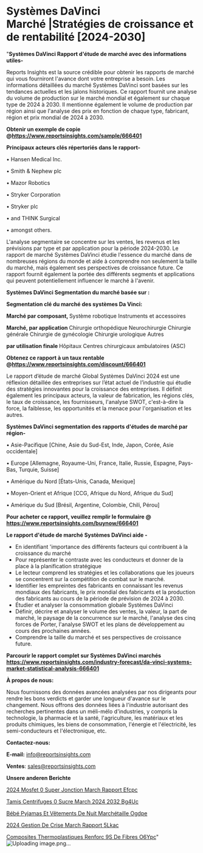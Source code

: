 # Systèmes DaVinci Marché |Stratégies de croissance et de rentabilité [2024-2030]

"<strong>Systèmes DaVinci Rapport d'étude de marché avec des informations utiles-</strong>

Reports Insights est la source crédible pour obtenir les rapports de marché qui vous fourniront l'avance dont votre entreprise a besoin. Les informations détaillées du marché Systèmes DaVinci sont basées sur les tendances actuelles et les jalons historiques. Ce rapport fournit une analyse du volume de production sur le marché mondial et également sur chaque type de 2024 à 2030. Il mentionne également le volume de production par région ainsi que l'analyse des prix en fonction de chaque type, fabricant, région et prix mondial de 2024 à 2030.

<strong><b>Obtenir un exemple de copie @</b></strong><a href=https://www.reportsinsights.com/sample/666401><strong><b>https://www.reportsinsights.com/sample/666401</b></strong></a>

<b>Principaux acteurs clés répertoriés dans le rapport-</b>

<b> </b>• Hansen Medical Inc.

• Smith & Nephew plc

• Mazor Robotics

• Stryker Corporation

• Stryker plc

• and THINK Surgical

• amongst others.

L'analyse segmentaire se concentre sur les ventes, les revenus et les prévisions par type et par application pour la période 2024-2030. Le rapport de marché Systèmes DaVinci étudie l'essence du marché dans de nombreuses régions du monde et aide à comprendre non seulement la taille du marché, mais également ses perspectives de croissance future. Ce rapport fournit également la portée des différents segments et applications qui peuvent potentiellement influencer le marché à l'avenir.

<strong>Systèmes DaVinci Segmentation du marché basée sur :</strong>

<strong> Segmentation clé du marché des systèmes Da Vinci: </strong>

<strong> Marché par composant, </strong>
Système robotique
Instruments et accessoires

<strong> Marché, par application </strong>
Chirurgie orthopédique
Neurochirurgie
Chirurgie générale
Chirurgie de gynécologie
Chirurgie urologique
Autres

<strong> par utilisation finale </strong>
Hôpitaux
Centres chirurgicaux ambulatoires (ASC)

<strong><b>Obtenez ce rapport à un taux rentable @</b></strong><a href=https://www.reportsinsights.com/discount/666401><strong><b>https://www.reportsinsights.com/discount/666401</b></strong></a>

Le rapport d’étude de marché Global Systèmes DaVinci 2024 est une réflexion détaillée des entreprises sur l’état actuel de l’industrie qui étudie des stratégies innovantes pour la croissance des entreprises. Il définit également les principaux acteurs, la valeur de fabrication, les régions clés, le taux de croissance, les fournisseurs, l'analyse SWOT, c'est-à-dire la force, la faiblesse, les opportunités et la menace pour l'organisation et les autres.

<strong>Systèmes DaVinci segmentation des rapports d'études de marché par région-</strong>

• Asie-Pacifique [Chine, Asie du Sud-Est, Inde, Japon, Corée, Asie occidentale]

• Europe [Allemagne, Royaume-Uni, France, Italie, Russie, Espagne, Pays-Bas, Turquie, Suisse]

• Amérique du Nord [États-Unis, Canada, Mexique]

• Moyen-Orient et Afrique [CCG, Afrique du Nord, Afrique du Sud]

• Amérique du Sud [Brésil, Argentine, Colombie, Chili, Pérou]

<strong>Pour acheter ce rapport, veuillez remplir le formulaire @   <a href=https://www.reportsinsights.com/buynow/666401>https://www.reportsinsights.com/buynow/666401</a></strong>

<strong>Le rapport d'étude de marché Systèmes DaVinci aide -</strong>
<ul>
  <li>En identifiant 'importance des différents facteurs qui contribuent à la croissance du marché</li>
  <li>Pour représenter le contraste avec les conducteurs et donner de la place à la planification stratégique</li>
  <li>Le lecteur comprend les stratégies et les collaborations que les joueurs se concentrent sur la compétition de combat sur le marché.</li>
  <li>Identifier les empreintes des fabricants en connaissant les revenus mondiaux des fabricants, le prix mondial des fabricants et la production des fabricants au cours de la période de prévision de 2024 à 2030.</li>
  <li>Étudier et analyser la consommation globale Systèmes DaVinci</li>
  <li>Définir, décrire et analyser le volume des ventes, la valeur, la part de marché, le paysage de la concurrence sur le marché, l'analyse des cinq forces de Porter, l'analyse SWOT et les plans de développement au cours des prochaines années.</li>
  <li>Comprendre la taille du marché et ses perspectives de croissance future.</li>
</ul>

<strong>Parcourir le rapport complet sur Systèmes DaVinci marchés <a href=https://www.reportsinsights.com/industry-forecast/da-vinci-systems-market-statistical-analysis-666401>https://www.reportsinsights.com/industry-forecast/da-vinci-systems-market-statistical-analysis-666401</a></strong>

<strong>À propos de nous:</strong>

Nous fournissons des données avancées analysées par nos dirigeants pour rendre les bons verdicts et garder une longueur d'avance sur le changement. Nous offrons des données liées à l'industrie autorisant des recherches pertinentes dans un méli-mélo d'industries, y compris la technologie, la pharmacie et la santé, l'agriculture, les matériaux et les produits chimiques, les biens de consommation, l'énergie et l'électricité, les semi-conducteurs et l'électronique, etc.

<strong>Contactez-nous:</strong>

<strong>E-mail:</strong> <a href=mailto:info@reportsinsights.com>info@reportsinsights.com</a>

<strong>Ventes</strong>: <a href=mailto:sales@reportsinsights.com>sales@reportsinsights.com</a>

<strong>Unsere anderen Berichte</strong>

<a href=https://www.linkedin.com/pulse/2024-mosfet-%C3%A0-super-jonction-march%C3%A9-rapport--efcpc/>2024 Mosfet  0 Super Jonction March Rapport  Efcpc</a>

<a href=https://www.linkedin.com/pulse/tamis-centrifuges-%C3%A0-sucre-march%C3%A9-2024-2032-bg4uc/>Tamis Centrifuges  0 Sucre March 2024 2032 Bg4Uc</a>

<a href=https://www.linkedin.com/pulse/bébé-pyjamas-et-vêtements-de-nuit-marchétaille-ogdpe/>Bébé Pyjamas Et Vêtements De Nuit Marchétaille Ogdpe</a>

<a href=https://www.linkedin.com/pulse/2024-gestion-de-crise-march%C3%A9-rapport--5lkac/>2024 Gestion De Crise March Rapport  5Lkac</a>

<a href=https://www.linkedin.com/pulse/composites-thermoplastiques-renforc%C3%A9s-de-fibres-o6ypc/>Composites Thermoplastiques Renforc 9S De Fibres O6Ypc</a>"
![Uploading image.png…]()
